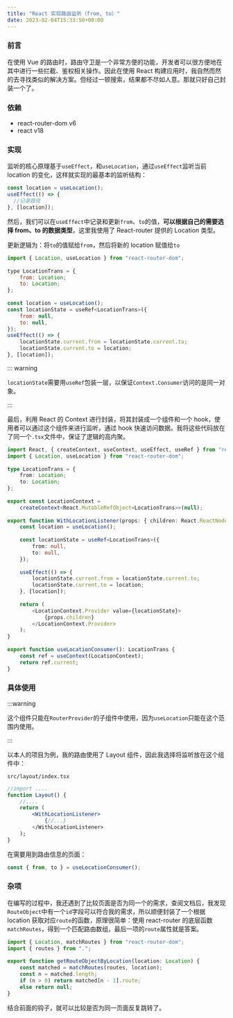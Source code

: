 ```yaml
---
title: "React 实现路由监听（from, to）"
date: 2023-02-04T15:33:50+08:00
---
```


### 前言

在使用 Vue 的路由时，路由守卫是一个非常方便的功能，开发者可以很方便地在其中进行一些拦截、鉴权相关操作。因此在使用 React 构建应用时，我自然而然的去寻找类似的解决方案。但经过一顿搜索，结果都不尽如人意。那就只好自己封装一个了。

### 依赖

- react-router-dom v6
- react v18

### 实现

监听的核心原理基于`useEffect`，和`useLocation`，通过`useEffect`监听当前 location 的变化，这样就实现的最基本的监听结构：

```jsx
const location = useLocation();
useEffect(() => {
  //记录路径
}, [location]);
```

然后，我们可以在`useEffect`中记录和更新`from`、`to`的值，**可以根据自己的需要选择 from、to 的数据类型**，这里我使用了 React-router 提供的 Location 类型。

更新逻辑为：将`to`的值赋给`from`，然后将新的 location 赋值给`to`

```jsx
import { Location, useLocation } from "react-router-dom";
​
type LocationTrans = {
    from: Location;
    to: Location;
};
​
const location = useLocation();
const locationState = useRef<LocationTrans>({
    from: null,
    to: null,
});
useEffect(() => {
    locationState.current.from = locationState.current.to;
    locationState.current.to = location;
}, [location]);
```

::: warning

`locationState`需要用`useRef`包装一层，以保证`Context.Consumer`访问的是同一对象。

:::

最后，利用 React 的 Context 进行封装，将其封装成一个组件和一个 hook，使用者可以通过这个组件来进行监听，通过 hook 快速访问数据。我将这些代码放在了同一个`.tsx`文件中，保证了逻辑的高内聚。

```ts
import React, { createContext, useContext, useEffect, useRef } from "react";
import { Location, useLocation } from "react-router-dom";
​
type LocationTrans = {
    from: Location;
    to: Location;
};
​
export const LocationContext =
    createContext<React.MutableRefObject<LocationTrans>>(null);
​
export function WithLocationListener(props: { children: React.ReactNode }) {
    const location = useLocation();
​
    const locationState = useRef<LocationTrans>({
        from: null,
        to: null,
    });
​
    useEffect(() => {
        locationState.current.from = locationState.current.to;
        locationState.current.to = location;
    }, [location]);
​
    return (
        <LocationContext.Provider value={locationState}>
            {props.children}
        </LocationContext.Provider>
    );
}
​
export function useLocationConsumer(): LocationTrans {
    const ref = useContext(LocationContext);
    return ref.current;
}
```

### 具体使用

:::warning

这个组件只能在`RouterProvider`的子组件中使用，因为`useLocation`只能在这个范围内使用。

:::

以本人的项目为例，我的路由使用了 Layout 组件，因此我选择将监听放在这个组件中：

`src/layout/index.tsx`

```jsx
//import ....
function Layout() {
    //....
    return (
        <WithLocationListener>
            {//...}
        </WithLocationListener>
    );
}
```

在需要用到路由信息的页面：

```jsx
const { from, to } = useLocationConsumer();
```

### 杂项

在编写的过程中，我还遇到了比较页面是否为同一个的需求，查阅文档后，我发现`RouteObject`中有一个`id`字段可以符合我的需求，所以顺便封装了一个根据 location 获取对应`route`的函数，原理很简单：使用 react-router 的底层函数`matchRoutes`，得到一个匹配路由数组，最后一项的`route`属性就是答案。

```jsx
import { Location, matchRoutes } from "react-router-dom";
import { routes } from ".";
​
export function getRouteObjectByLocation(location: Location) {
    const matched = matchRoutes(routes, location);
    const n = matched.length;
    if (n > 0) return matched[n - 1].route;
    else return null;
}
```

结合前面的钩子，就可以比较是否为同一页面反复跳转了。
